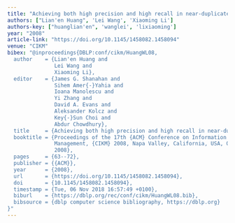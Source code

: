 ```yaml
---
title: "Achieving both high precision and high recall in near-duplicate detection"
authors: ["Lian'en Huang", 'Lei Wang', 'Xiaoming Li']
authors-key: ["huanglian'en", 'wanglei', 'lixiaoming']
year: "2008"
article-link: "https://doi.org/10.1145/1458082.1458094"
venue: "CIKM"
bibex: "@inproceedings{DBLP:conf/cikm/HuangWL08,
  author    = {Lian'en Huang and
               Lei Wang and
               Xiaoming Li},
  editor    = {James G. Shanahan and
               Sihem Amer{-}Yahia and
               Ioana Manolescu and
               Yi Zhang and
               David A. Evans and
               Aleksander Kolcz and
               Key{-}Sun Choi and
               Abdur Chowdhury},
  title     = {Achieving both high precision and high recall in near-duplicate detection},
  booktitle = {Proceedings of the 17th {ACM} Conference on Information and Knowledge
               Management, {CIKM} 2008, Napa Valley, California, USA, October 26-30,
               2008},
  pages     = {63--72},
  publisher = {{ACM}},
  year      = {2008},
  url       = {https://doi.org/10.1145/1458082.1458094},
  doi       = {10.1145/1458082.1458094},
  timestamp = {Tue, 06 Nov 2018 16:57:49 +0100},
  biburl    = {https://dblp.org/rec/conf/cikm/HuangWL08.bib},
  bibsource = {dblp computer science bibliography, https://dblp.org}
}"
---
```

